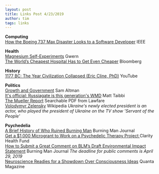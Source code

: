 ```yaml
---
layout: post
title: Links Post 4/23/2019
author: tim
tags: links
---
```


**Computing**  
[How the Boeing 737 Max Disaster Looks to a Software Developer](https://spectrum.ieee.org/aerospace/aviation/how-the-boeing-737-max-disaster-looks-to-a-software-developer) IEEE  

**Health**  
[Magnesium Self-Experiments](https://www.gwern.net/nootropics/Magnesium) Gwern  
[The World’s Cheapest Hospital Has to Get Even Cheaper](https://www.bloomberg.com/news/features/2019-03-26/the-world-s-cheapest-hospital-has-to-get-even-cheaper) Bloomberg  

**History**  
[1177 BC: The Year Civilization Collapsed (Eric Cline, PhD)](https://www.youtube.com/watch?v=bRcu-ysocX4) YouTube  

**Politics**  
[Growth and Government](https://blog.samaltman.com/growth-and-government) Sam Altman  
[It's official: Russiagate is this generation's WMD](https://taibbi.substack.com/p/russiagate-is-wmd-times-a-million) Matt Taibbi  
[The Mueller Report](https://www.documentcloud.org/documents/5955249-Report.html) Searchable PDF from Lawfare  
[Volodymyr Zelensky](https://en.wikipedia.org/wiki/Volodymyr_Zelensky) Wikipedia *Ukraine's newly elected president is an actor, who played the president of Ukraine on the TV show 'Servant of the People'* 

**Psychedelia**  
[A Brief History of Who Ruined Burning Man](https://journal.burningman.org/2016/10/philosophical-center/tenprinciples/a-brief-history-of-who-ruined-burning-man/) Burning Man Journal  
[Get a $1,000 Microgrant to Work on a Psychedelic Therapy Project ](https://www.clarityhealthfund.org/get-a-microgrant-to-work-on-legalizing-psychedelics/) Clarity Health Fund  
[How to Submit a Great Comment on BLM’s Draft Environmental Impact Statement](https://journal.burningman.org/2019/04/black-rock-city/leaving-no-trace/draft-eis-commenting/) Burning Man Journal *The deadline for public comments is April 29, 2019*  
[Neuroscience Readies for a Showdown Over Consciousness Ideas](https://www.quantamagazine.org/neuroscience-readies-for-a-showdown-over-consciousness-ideas-20190306/) Quanta Magazine  

